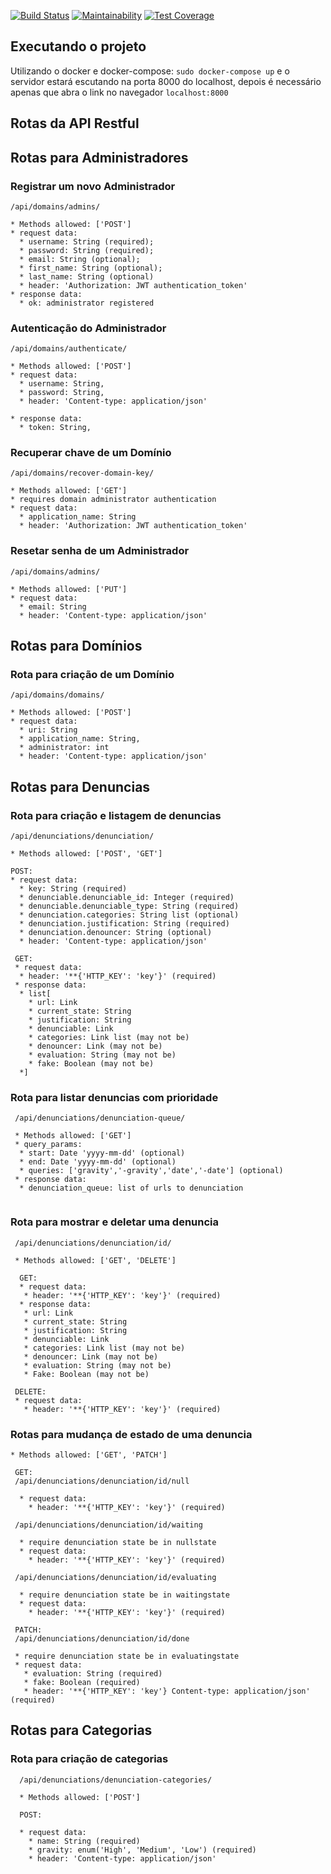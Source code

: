 [![Build Status](https://travis-ci.org/CodeCollegeGroup/django-rest-denunciation.svg?branch=master)](https://travis-ci.org/CodeCollegeGroup/django-rest-denunciation)
[![Maintainability](https://api.codeclimate.com/v1/badges/326580a7635149dc314b/maintainability)](https://codeclimate.com/github/CodeCollegeGroup/django-rest-denunciation/maintainability)
[![Test Coverage](https://api.codeclimate.com/v1/badges/326580a7635149dc314b/test_coverage)](https://codeclimate.com/github/CodeCollegeGroup/django-rest-denunciation/test_coverage)

## Executando o projeto
Utilizando o docker e docker-compose:
`sudo docker-compose up`
e o servidor estará escutando na porta 8000 do localhost, depois é necessário apenas que abra o link no navegador `localhost:8000`

## Rotas da API Restful

## Rotas para Administradores

### Registrar um novo Administrador
  ```
  /api/domains/admins/

  * Methods allowed: ['POST']
  * request data:
    * username: String (required);
    * password: String (required);
    * email: String (optional);
    * first_name: String (optional);
    * last_name: String (optional)
    * header: 'Authorization: JWT authentication_token'
  * response data:
    * ok: administrator registered
  ```

### Autenticação do Administrador
```
/api/domains/authenticate/

* Methods allowed: ['POST']
* request data:
  * username: String,
  * password: String,
  * header: 'Content-type: application/json'

* response data:
  * token: String,
```

### Recuperar chave de um Domínio
  ```
  /api/domains/recover-domain-key/

  * Methods allowed: ['GET']
  * requires domain administrator authentication
  * request data:
    * application_name: String
    * header: 'Authorization: JWT authentication_token'
  ```

### Resetar senha de um Administrador
  ```
  /api/domains/admins/

  * Methods allowed: ['PUT']
  * request data:
    * email: String
    * header: 'Content-type: application/json'
  ```

## Rotas para Domínios

### Rota para criação de um Domínio
  ```
  /api/domains/domains/

  * Methods allowed: ['POST']
  * request data:
    * uri: String
    * application_name: String,
    * administrator: int
    * header: 'Content-type: application/json'
  ```
## Rotas para Denuncias
  
### Rota para criação e listagem de denuncias 
  ```
  /api/denunciations/denunciation/

  * Methods allowed: ['POST', 'GET']
  
  POST:
  * request data:
    * key: String (required)
    * denunciable.denunciable_id: Integer (required)
    * denunciable.denunciable_type: String (required)
    * denunciation.categories: String list (optional)
    * denunciation.justification: String (required)
    * denunciation.denouncer: String (optional)
    * header: 'Content-type: application/json'
    
   GET:
   * request data:
    * header: '**{'HTTP_KEY': 'key'}' (required)
   * response data:
    * list[
      * url: Link
      * current_state: String
      * justification: String
      * denunciable: Link
      * categories: Link list (may not be)
      * denouncer: Link (may not be)
      * evaluation: String (may not be)
      * fake: Boolean (may not be)
    *] 
  ```
### Rota para listar denuncias com prioridade
  ```
   /api/denunciations/denunciation-queue/
   
   * Methods allowed: ['GET']
   * query_params:
    * start: Date 'yyyy-mm-dd' (optional)
    * end: Date 'yyyy-mm-dd' (optional)
    * queries: ['gravity','-gravity','date','-date'] (optional)
   * response data:
    * denunciation_queue: list of urls to denunciation
   
  ```
### Rota para mostrar e deletar uma denuncia
 ```
  /api/denunciations/denunciation/id/

  * Methods allowed: ['GET', 'DELETE']
  
   GET:
   * request data:
    * header: '**{'HTTP_KEY': 'key'}' (required)
   * response data:
    * url: Link
    * current_state: String
    * justification: String
    * denunciable: Link
    * categories: Link list (may not be)
    * denouncer: Link (may not be)
    * evaluation: String (may not be)
    * Fake: Boolean (may not be)
    
  DELETE:
  * request data:
    * header: '**{'HTTP_KEY': 'key'}' (required) 
  ```
  ### Rotas para mudança de estado de uma denuncia
  ```
  * Methods allowed: ['GET', 'PATCH']
  
   GET:
   /api/denunciations/denunciation/id/null
   
    * request data:
      * header: '**{'HTTP_KEY': 'key'}' (required)
  
   /api/denunciations/denunciation/id/waiting
   
    * require denunciation state be in nullstate
    * request data:
      * header: '**{'HTTP_KEY': 'key'}' (required)
  
   /api/denunciations/denunciation/id/evaluating
   
    * require denunciation state be in waitingstate
    * request data:
      * header: '**{'HTTP_KEY': 'key'}' (required)
  
   PATCH: 
   /api/denunciations/denunciation/id/done
   
   * require denunciation state be in evaluatingstate
   * request data:
     * evaluation: String (required)
     * fake: Boolean (required)
     * header: '**{'HTTP_KEY': 'key'} Content-type: application/json' (required)
  
  ```
  ## Rotas para Categorias 
  
  ### Rota para criação de categorias
  ```
    /api/denunciations/denunciation-categories/
    
    * Methods allowed: ['POST']
    
    POST:
     
    * request data: 
      * name: String (required)
      * gravity: enum('High', 'Medium', 'Low') (required)
      * header: 'Content-type: application/json'
  ```
      
